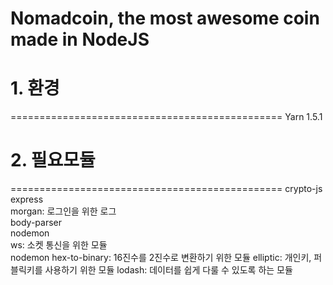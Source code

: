 ﻿Nomadcoin, the most awesome coin made in NodeJS
===============================================

# 1. 환경
===============================================
Yarn 1.5.1  

# 2. 필요모듈 
===============================================
crypto-js  
express  
morgan: 로그인을 위한 로그  
body-parser  
nodemon  
ws: 소켓 통신을 위한 모듈  
nodemon
hex-to-binary: 16진수를 2진수로 변환하기 위한 모듈
elliptic: 개인키, 퍼블릭키를 사용하기 위한 모듈
lodash: 데이터를 쉽게 다룰 수 있도록 하는 모듈
